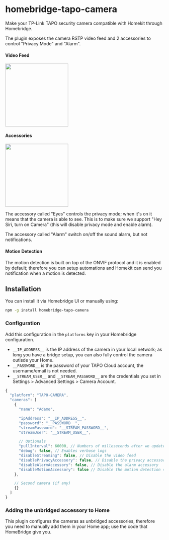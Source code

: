 # homebridge-tapo-camera

Make your TP-Link TAPO security camera compatible with Homekit through Homebridge.

The plugin exposes the camera RSTP video feed and 2 accessories to control "Privacy Mode" and "Alarm".

#### Video Feed

<img width="200px" src="https://user-images.githubusercontent.com/839700/138455588-a0754e1c-2d85-4f3f-a5cf-8e2468236c1f.PNG" />

#### Accessories

<img width="200px" src="https://user-images.githubusercontent.com/839700/138455583-8a5f74e7-057d-457d-8efd-789d9976ddd7.PNG" />

The accessory called "Eyes" controls the privacy mode; when it's on it means that the camera is able to see.
This is to make sure we support "Hey Siri, turn on Camera" (this will disable privacy mode and enable alarm).

The accessory called "Alarm" switch on/off the sound alarm, but not notifications.

#### Motion Detection

The motion detection is built on top of the ONVIF protocol and it is enabled by default; therefore you can setup
automations and Homekit can send you notification when a motion is detected.

## Installation

You can install it via Homebridge UI or manually using:

```sh
npm -g install homebridge-tapo-camera
```

### Configuration

Add this configuration in the `platforms` key in your Homebridge configuration.

- `__IP_ADDRESS__` is the IP address of the camera in your local network; as long you have a bridge setup, you can also fully control the camera outisde your Home.
- `__PASSWORD__` is the password of your TAPO Cloud account, the username/email is not needed.
- `__STREAM_USER__` and `__STREAM_PASSWORD__` are the credentials you set in Settings > Advanced Settings > Camera Account.

```js
{
  "platform": "TAPO-CAMERA",
  "cameras": [
    {
      "name": "Adamo",

      "ipAddress": "__IP_ADDRESS__",
      "password": "__PASSWORD__",
      "streamPassword": "__STREAM_PASSWORD__",
      "streamUser": "__STREAM_USER__",

      // Optionals
      "pullInterval": 60000, // Numbers of milleseconds after we update accessories by polling
      "debug": false, // Enables verbose logs
      "disableStreaming": false, // Disable the video feed
      "disablePrivacyAccessory": false, // Disable the privacy accessory
      "disableAlarmAccessory": false, // Disable the alarm accessory
      "disableMotionAccessory": false // Disable the motion detection sensor
    },

    // Second camera (if any)
    {}
  ]
}
```

### Adding the unbridged accessory to Home

This plugin configures the cameras as unbridged accessories, therefore you need to manually add them in your Home app;
use the code that HomeBridge give you.
